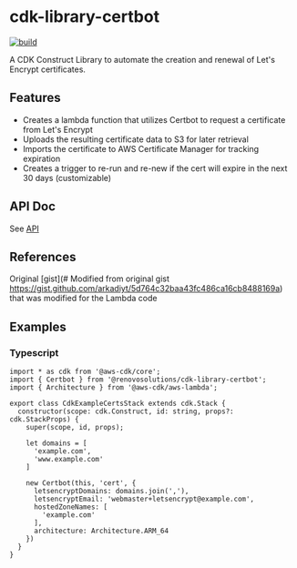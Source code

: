 # cdk-library-certbot

[![build](https://github.com/RenovoSolutions/cdk-library-certbot/actions/workflows/build.yml/badge.svg)](https://github.com/RenovoSolutions/cdk-library-certbotactions/workflows/build.yml)

A CDK Construct Library to automate the creation and renewal of Let's Encrypt certificates.

## Features
- Creates a lambda function that utilizes Certbot to request a certificate from Let's Encrypt
- Uploads the resulting certificate data to S3 for later retrieval
- Imports the certificate to AWS Certificate Manager for tracking expiration
- Creates a trigger to re-run and re-new if the cert will expire in the next 30 days (customizable)

## API Doc
See [API](API.md)

## References
Original [gist](# Modified from original gist https://gist.github.com/arkadiyt/5d764c32baa43fc486ca16cb8488169a) that was modified for the Lambda code

## Examples
### Typescript
```
import * as cdk from '@aws-cdk/core';
import { Certbot } from '@renovosolutions/cdk-library-certbot';
import { Architecture } from '@aws-cdk/aws-lambda';

export class CdkExampleCertsStack extends cdk.Stack {
  constructor(scope: cdk.Construct, id: string, props?: cdk.StackProps) {
    super(scope, id, props);

    let domains = [
      'example.com',
      'www.example.com'
    ]

    new Certbot(this, 'cert', {
      letsencryptDomains: domains.join(','),
      letsencryptEmail: 'webmaster+letsencrypt@example.com',
      hostedZoneNames: [
        'example.com'
      ],
      architecture: Architecture.ARM_64
    })
  }
}

```
